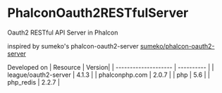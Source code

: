# PhalconOauth2RESTfulServer
Oauth2 RESTful API Server in Phalcon

inspired by sumeko's phalcon-oauth2-server [sumeko/phalcon-oauth2-server](https://github.com/sumeko/phalcon-oauth2-server/)

Developed on 
| Resource | Version|
| -------------------- | ---------- |
| league/oauth2-server | 4.1.3 |
| phalconphp.com | 2.0.7 |
| php | 5.6 |
| php_redis | 2.2.7 |

